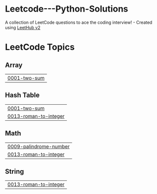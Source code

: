 # Leetcode---Python-Solutions
A collection of LeetCode questions to ace the coding interview! - Created using [LeetHub v2](https://github.com/arunbhardwaj/LeetHub-2.0)

<!---LeetCode Topics Start-->
# LeetCode Topics
## Array
|  |
| ------- |
| [0001-two-sum](https://github.com/iyedzarrougui14/Leetcode---Python-Solutions/tree/master/0001-two-sum) |
## Hash Table
|  |
| ------- |
| [0001-two-sum](https://github.com/iyedzarrougui14/Leetcode---Python-Solutions/tree/master/0001-two-sum) |
| [0013-roman-to-integer](https://github.com/iyedzarrougui14/Leetcode---Python-Solutions/tree/master/0013-roman-to-integer) |
## Math
|  |
| ------- |
| [0009-palindrome-number](https://github.com/iyedzarrougui14/Leetcode---Python-Solutions/tree/master/0009-palindrome-number) |
| [0013-roman-to-integer](https://github.com/iyedzarrougui14/Leetcode---Python-Solutions/tree/master/0013-roman-to-integer) |
## String
|  |
| ------- |
| [0013-roman-to-integer](https://github.com/iyedzarrougui14/Leetcode---Python-Solutions/tree/master/0013-roman-to-integer) |
<!---LeetCode Topics End-->